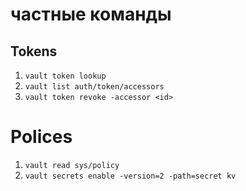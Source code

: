 # частные команды

## Tokens
1. `vault token lookup`
2. `vault list auth/token/accessors`
3. `vault token revoke -accessor <id>`

# Polices

1. `vault read sys/policy`
2. `vault secrets enable -version=2 -path=secret kv`

